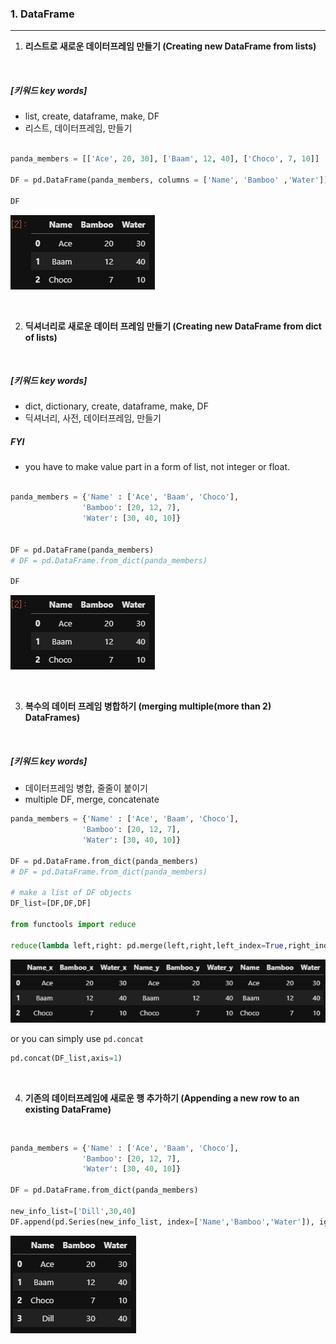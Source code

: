 ### 1. DataFrame
--------

1.  **리스트로 새로운 데이터프레임 만들기 (Creating new DataFrame from lists)**  

<br/>  

##### [키워드 key words]  
  - list, create, dataframe, make, DF
  - 리스트, 데이터프레임, 만들기

```python

panda_members = [['Ace', 20, 30], ['Baam', 12, 40], ['Choco', 7, 10]]

DF = pd.DataFrame(panda_members, columns = ['Name', 'Bamboo' ,'Water'])

DF

```
![create_a_df](/assets/01.DataFrame/create_df.png)  


<br/>  



2. **딕셔너리로 새로운 데이터 프레임 만들기 (Creating new DataFrame from dict of lists)**  


<br/>  


##### [키워드 key words]  
  - dict, dictionary, create, dataframe, make, DF
  - 딕셔너리, 사전, 데이터프레임, 만들기

##### FYI  
  - you have to make value part in a form of list, not integer or float.


```python

panda_members = {'Name' : ['Ace', 'Baam', 'Choco'],
                'Bamboo': [20, 12, 7],
                'Water': [30, 40, 10]}


DF = pd.DataFrame(panda_members)
# DF = pd.DataFrame.from_dict(panda_members)

DF
```
![create_a_df](/assets/01.DataFrame/create_df.png)  

<br/>  



3. **복수의 데이터 프레임 병합하기 (merging multiple(more than 2) DataFrames)**



<br/>  


##### [키워드 key words]  
  - 데이터프레임 병합, 줄줄이 붙이기
  - multiple DF, merge, concatenate



```python
panda_members = {'Name' : ['Ace', 'Baam', 'Choco'],
                'Bamboo': [20, 12, 7],
                'Water': [30, 40, 10]}

DF = pd.DataFrame.from_dict(panda_members)
# DF = pd.DataFrame.from_dict(panda_members)

# make a list of DF objects
DF_list=[DF,DF,DF]

from functools import reduce

reduce(lambda left,right: pd.merge(left,right,left_index=True,right_index=True), DF_list )

```
![create_a_df](/assets/01.DataFrame/multiple_dfs.png)  

or you can simply use `pd.concat`
```python
pd.concat(DF_list,axis=1)
```


<br/>  


4. **기존의 데이터프레임에 새로운 행 추가하기 (Appending a new row to an existing DataFrame)**


<br/>  



```python
panda_members = {'Name' : ['Ace', 'Baam', 'Choco'],
                'Bamboo': [20, 12, 7],
                'Water': [30, 40, 10]}

DF = pd.DataFrame.from_dict(panda_members)

new_info_list=['Dill',30,40]
DF.append(pd.Series(new_info_list, index=['Name','Bamboo','Water']), ignore_index=True)

```
![create_a_df](/assets/01.DataFrame/append_new_row.png)  


<br/>  
